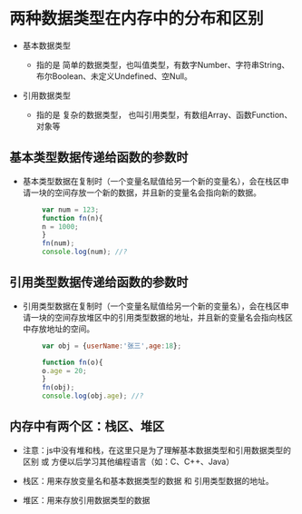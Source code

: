 # 两种数据类型在内存中的分布和区别

- 基本数据类型
    - 指的是 简单的数据类型，也叫值类型，有数字Number、字符串String、布尔Boolean、未定义Undefined、空Null。

- 引用数据类型 
    - 指的是 复杂的数据类型， 也叫引用类型，有数组Array、函数Function、对象等


## 基本类型数据传递给函数的参数时


- 基本类型数据在复制时（一个变量名赋值给另一个新的变量名），会在栈区申请一块的空间存放一个新的数据，并且新的变量名会指向新的数据。
```javascript
        var num = 123;
        function fn(n){
        n = 1000;
        }
        fn(num);
        console.log(num); //?
```

## 引用类型数据传递给函数的参数时

- 引用类型数据在复制时（一个变量名赋值给另一个新的变量名），会在栈区申请一块的空间存放堆区中的引用类型数据的地址，并且新的变量名会指向栈区中存放地址的空间。
```javascript
        var obj = {userName:'张三',age:18};

        function fn(o){
        o.age = 20;
        }
        fn(obj);
        console.log(obj.age); //?
```


## 内存中有两个区：栈区、堆区


- 注意：js中没有堆和栈，在这里只是为了理解基本数据类型和引用数据类型的区别 或 方便以后学习其他编程语言（如：C、C++、Java）

- 栈区：用来存放变量名和基本数据类型的数据 和  引用类型数据的地址。

- 堆区：用来存放引用数据类型的数据
